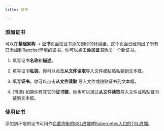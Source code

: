 ```yaml
---
title: 证书

---
```


### 添加证书

可以在**基础架构** -> **证书**页面把证书添加到你的[环境](/docs/rancher/v1.x/cn/configuration/environments/)里。这个页面已经列出了所有已添加到Rancher环境的证书。你可以点击**添加证书**添加一个新证书。

1. 填写证书**名称**和**描述**。

2. 填写证书**私钥**。你可以点击**从文件读取**导入文件或粘贴私钥到文本框。

3. 填写**证书**。你可以点击**从文件读取** 导入文件或粘贴证书到文本框。

4. (可选) 如果你有其它的**证书链**，你也可以通过**从文件读取**导入文件或粘贴证书链到文本框。

### 使用证书

添加到环境的证书可用作[负载均衡的SSL终端](/docs/rancher/v1.x/cn/infrastructure/cattle/adding-load-balancers/#ssl会话终止)或[Kubernetes入口的TSL终端](/docs/rancher/v1.x/cn/kubernetes/ingress/#tls)。
